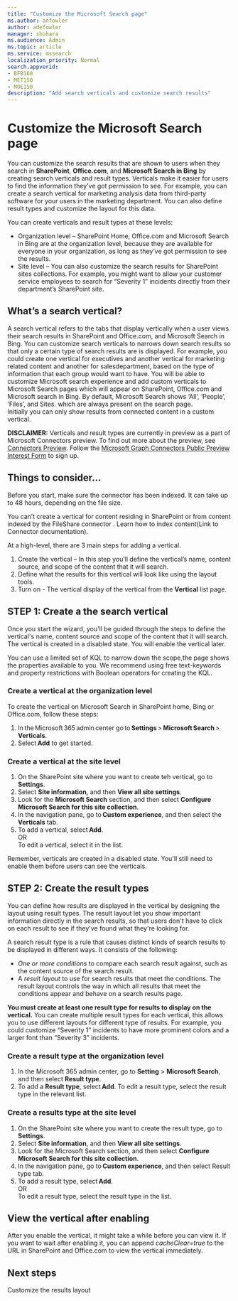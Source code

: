 ```yaml
---
title: "Customize the Microsoft Search page"
ms.author: anfowler
author: adefowler
manager: shohara
ms.audience: Admin
ms.topic: article
ms.service: mssearch
localization_priority: Normal
search.appverid:
- BFB160
- MET150
- MOE150
description: "Add search verticals and customize search results"
---
```

# Customize the Microsoft Search page

You can customize the search results that are shown to users when they search in **SharePoint**, **Office.com**, and **Microsoft Search in Bing** by creating search verticals and result types. Verticals make it easier for users to find the information they’ve got permission to see.  For example, you can create a search vertical for marketing analysis data from third-party software for your users in the marketing department. You can also define result types and customize the layout for this data.  

You can create verticals and result types  at these levels: 

- Organization level – SharePoint Home, Office.com and Microsoft Search in Bing are at the organization level, because they are available for everyone in your organization, as long as they’ve got permission to see the results. 
- Site level – You can also customize the search results for SharePoint sites collections. For example, you might want to allow your customer service employees to search for “Severity 1” incidents directly from their department’s SharePoint site. 

## What’s a search vertical? 
A search vertical refers to the tabs that display vertically when a user views their search results in SharePoint and Office.com, and Microsoft Search in Bing. You can customize search verticals to narrows down search results so that only a certain type of search results are is displayed. For example, you could create one vertical for executives and another vertical for marketing related content and another for salesdepartment, based on the type of information that each group would want to have. You will be able to customize Microsoft search experience and add custom verticals to Microsoft Search pages which will appear on SharePoint, Office.com and Microsoft search in Bing. By default, Microsoft Search shows ‘All’, ‘People’, ‘Files’, and Sites. which are always present on the search page.  
Initially you can only show results from connected content in a custom vertical. 
 
**DISCLAIMER:** Verticals and result types are currently in preview as a part of Microsoft Connectors preview. To find out more about the preview, see [Connectors Preview](connectors-preview.md). Follow the [Microsoft Graph Connectors Public Preview Interest Form]( https://forms.office.com/Pages/ResponsePage.aspx?id=v4j5cvGGr0GRqy180BHbRxWYgu82J_RFnMMATAS6_chUNVYwNU1CMDNZUDBSSDZKWVo2RDJDRjRLQi4u) to sign up. 

## Things to consider...
Before you start, make sure the connector has been indexed. It can take up to 48 hours, depending on the file size. 

You can’t create a vertical for content residing in SharePoint or from content indexed by the FileShare connector . Learn how to index content(Link to Connector documentation). 
 
At a high-level, there are 3 main steps for adding a vertical. 
1. Create the vertical – In this step you’ll define the vertical’s name, content source, and scope of the content that it will search. 
1. Define what the results for this vertical will look like using the layout tools. 
1. Turn on - The vertical display of the vertical from the **Vertical** list page.  

## STEP 1: Create a the search vertical 
Once you start the wizard, you'll be guided through the steps to define the vertical's name, content source and scope of the content that it will search. The vertical is created in a disabled state.  You will enable the vertical later. 

You can use a limited set of KQL to narrow down the scope,the page shows the properties available to you. We recommend using free text-keywords and property restrictions with Boolean operators for creating the KQL.

### Create a vertical at the organization level

To create the vertical on Microsoft Search in SharePoint home, Bing or Office.com, follow these steps: 

1. In the Microsoft 365 admin center go to **Settings** > **Microsoft Search** > **Verticals**.
1. Select **Add** to get started.  

### Create a vertical at the site level 
1. On the SharePoint site where you want to create teh vertical, go to **Settings**. 
1. Select **Site information**, and then **View all site settings**. 
1. Look for the **Microsoft Search** section, and then select **Configure Microsoft Search for this site collection**. 
1. In the navigation pane, go to **Custom experience**, and then select the **Verticals** tab.
1. To add a vertical, select **Add**. <br>
OR <br>To edit a vertical, select it in the list.
 
Remember, verticals are created in a disabled state. You'll still need to enable them before users can see the verticals.

## STEP 2: Create the result types 
You can define how results are displayed in the vertical by designing the layout using result types. The result layout let you show important information directly in the search results, so that users don't have to click on each result to see if they've found what they're looking for. 

A search result type is a rule that causes distinct kinds of search results to be displayed in different ways. It consists of the following: 
- *One or more conditions* to compare each search result against, such as the content source of the search result.  
- A *result layout* to use for search results that meet the conditions. The result layout controls the way in which all results that meet the conditions appear and behave on a search results page. 

**You must create at least one result type for results to display on the vertical.** You can create multiple result types for each vertical, this allows you to use different layouts for different type of results. For example, you could customize “Severity 1” incidents to have more prominent colors and a larger font than “Severity 3” incidents. 
  
### Create a result type at the organization level 
1. In the Microsoft 365 admin center, go to **Setting** > **Microsoft Search**, and then select **Result type**.
1. To add a **Result type**, select **Add**. To edit a result type, select the result type in the relevant list. 
 
### Create a results type at the site level 
1. On the SharePoint site where you want to create the result type, go to **Settings**. 
1. Select **Site information**, and then **View all site settings**. 
1. Look for the Microsoft Search section, and then select **Configure Microsoft Search for this site collection**.
1. In the navigation pane, go to **Custom experience**, and then select Result type tab.
1. To add a result type, select **Add**. <br> OR <br>To edit a result type, select the result type in the list. 

## View the vertical after enabling
After you enable the vertical, it might take a while before you can view it. 
If you want to wait after enabling it, you can append *cacheClear=true* to the URL in SharePoint and Office.com to view the vertical immediately. 

## Next steps
Customize the results layout



  